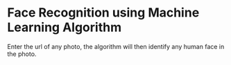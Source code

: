 # Face Recognition using Machine Learning Algorithm

Enter the url of any photo, the algorithm will then identify any human face in the photo.



